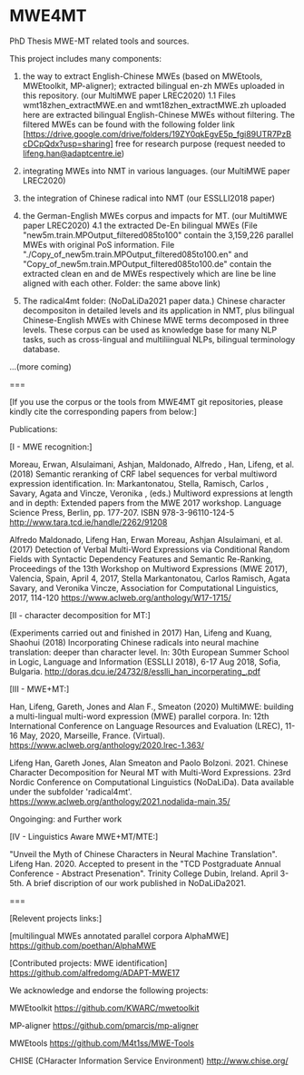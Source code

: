 # MWE4MT
PhD Thesis MWE-MT related tools and sources.

This project includes many components:
1. the way to extract English-Chinese MWEs (based on MWEtools, MWEtoolkit, MP-aligner); extracted bilingual en-zh MWEs uploaded in this repository. (our MultiMWE paper LREC2020)
1.1 Files wmt18zhen_extractMWE.en and wmt18zhen_extractMWE.zh uploaded here are extracted bilingual English-Chinese MWEs without filtering. The filtered MWEs can be found with the following folder link [https://drive.google.com/drive/folders/19ZY0qkEgvE5p_fgi89UTR7PzBcDCpQdx?usp=sharing] free for research purpose (request needed to lifeng.han@adaptcentre.ie) 

2. integrating MWEs into NMT in various languages. (our MultiMWE paper LREC2020)

3. the integration of Chinese radical into NMT (our ESSLLI2018 paper)

4. the German-English MWEs corpus and impacts for MT. (our MultiMWE paper LREC2020)
4.1 the extracted De-En bilingual MWEs (File "new5m.train.MPOutput_filtered085to100" contain the 3,159,226 parallel MWEs with original PoS information. File "./Copy_of_new5m.train.MPOutput_filtered085to100.en" and "Copy_of_new5m.train.MPOutput_filtered085to100.de" contain the extracted clean en and de MWEs respectively which are line be line aligned with each other. Folder: the same above link)

5. The radical4mt folder: (NoDaLiDa2021 paper data.) Chinese character decompositon in detailed levels and its application in NMT, plus bilingual Chinese-English MWEs with Chinese MWE terms decomposed in three levels. These corpus can be used as knowledge base for many NLP tasks, such as cross-lingual and multiliingual NLPs, bilingual terminology database.


...(more coming)


===

[If you use the corpus or the tools from MWE4MT git repositories, please kindly cite the corresponding papers from below:] 

Publications:

[I - MWE recognition:]

Moreau, Erwan, Alsulaimani, Ashjan, Maldonado, Alfredo , Han, Lifeng, et al.(2018) Semantic reranking of CRF label sequences for verbal multiword expression identification. In: Markantonatou, Stella, Ramisch, Carlos , Savary, Agata and Vincze, Veronika , (eds.) Multiword expressions at length and in depth: Extended papers from the MWE 2017 workshop. Language Science Press, Berlin, pp. 177-207. ISBN 978-3-96110-124-5 http://www.tara.tcd.ie/handle/2262/91208 


Alfredo Maldonado, Lifeng Han, Erwan Moreau, Ashjan Alsulaimani, et al.(2017) Detection of Verbal Multi-Word Expressions via Conditional Random Fields with Syntactic Dependency Features and Semantic Re-Ranking, Proceedings of the 13th Workshop on Multiword Expressions (MWE 2017), Valencia, Spain, April 4, 2017, Stella Markantonatou, Carlos Ramisch, Agata Savary, and Veronika Vincze, Association for Computational Linguistics, 2017, 114-120 https://www.aclweb.org/anthology/W17-1715/ 


[II - character decomposition for MT:]

(Experiments carried out and finished in 2017)
Han, Lifeng and Kuang, Shaohui (2018) Incorporating Chinese radicals into neural machine translation: deeper than character level. In: 30th European Summer School in Logic, Language and Information (ESSLLI 2018), 6-17 Aug 2018, Sofia, Bulgaria. http://doras.dcu.ie/24732/8/esslli_han_incorperating_.pdf  



[III - MWE+MT:]


Han, Lifeng, Gareth, Jones  and Alan F., Smeaton  (2020) MultiMWE: building a multi-lingual multi-word expression (MWE) parallel
 corpora. In: 12th International Conference on Language Resources and Evaluation (LREC), 11-16 May, 2020, Marseille, France. (Virtual).  https://www.aclweb.org/anthology/2020.lrec-1.363/  

Lifeng Han, Gareth Jones, Alan Smeaton and Paolo Bolzoni. 2021. Chinese Character Decomposition for Neural MT with Multi-Word Expressions. 23rd Nordic Conference on Computational Linguistics (NoDaLiDa). Data available under the subfolder 'radical4mt'. https://www.aclweb.org/anthology/2021.nodalida-main.35/ 



Ongoinging: and Further work

[IV - Linguistics Aware MWE+MT/MTE:]

"Unveil the Myth of Chinese Characters in Neural Machine Translation". Lifeng Han. 2020. Accepted to present in the "TCD Postgraduate Annual Conference - Abstract Presenation". Trinity College Dubin, Ireland. April 3-5th. A brief discription of our work published in NoDaLiDa2021.
  
===


[Relevent projects links:]

 [multilingual MWEs annotated parallel corpora AlphaMWE]
 https://github.com/poethan/AlphaMWE 
 
[Contributed projects: MWE identification] 
https://github.com/alfredomg/ADAPT-MWE17

 
We acknowledge and endorse the following projects:

MWEtoolkit https://github.com/KWARC/mwetoolkit 

MP-aligner https://github.com/pmarcis/mp-aligner 

MWEtools https://github.com/M4t1ss/MWE-Tools

CHISE (CHaracter Information Service Environment) http://www.chise.org/


